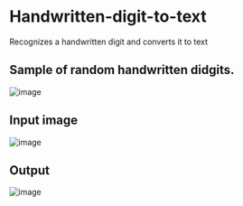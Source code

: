 # Handwritten-digit-to-text
Recognizes a handwritten digit and converts it to text

## Sample of random handwritten didgits.
![image](https://user-images.githubusercontent.com/78827278/162878605-10a7b834-c7fa-423e-b36a-d105ba30d7f6.png)

## Input image
![image](https://user-images.githubusercontent.com/78827278/162878832-74ad409f-200f-4fa7-b6b1-fb4cec45b645.png)

## Output
![image](https://user-images.githubusercontent.com/78827278/162878878-cc14cb56-b8a2-4131-849b-9eb15b054a68.png)
